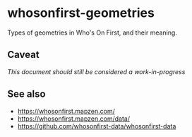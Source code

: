 # whosonfirst-geometries

Types of geometries in Who's On First, and their meaning.

## Caveat

_This document should still be considered a work-in-progress_

## See also

* https://whosonfirst.mapzen.com/
* https://whosonfirst.mapzen.com/data/
* https://github.com/whosonfirst-data/whosonfirst-data
